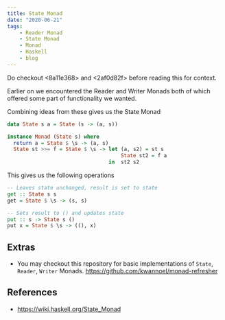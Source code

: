 ```yaml
---
title: State Monad
date: "2020-06-21"
tags:
    - Reader Monad
    - State Monad
    - Monad
    - Haskell
    - blog
---
```


Do checkout <8a11e368> and <2af0d82f> before reading this for context.

Earlier on we encountered the Reader and Writer Monads both of which offered some part of functionality we wanted.

Combining ideas from these gives us the State Monad

```hs
data State s a = State (s -> (a, s))

instance Monad (State s) where
  return a = State $ \s -> (a, s)
  State st >>= f = State $ \s -> let (a, s2) = st s
                                     State st2 = f a
                                 in  st2 s2
```

This gives us the following operations
```hs
-- Leaves state unchanged, result is set to state
get :: State s s
get = State $ \s -> (s, s)

-- Sets result to () and updates state
put :: s -> State s ()
put x = State $ \s -> ((), x)
```

## Extras

- You may checkout this repository for basic implementations of `State`, `Reader`, `Writer` Monads.
  https://github.com/kwannoel/monad-refresher

## References

- https://wiki.haskell.org/State_Monad
